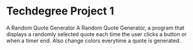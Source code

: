 # Techdegree Project 1
 A Random Quote Generator
A Random Quote Generator, a program that displays a randomly selected quote each time the user clicks a button or when a timer end. Also change colors everytime a quote is generated.
